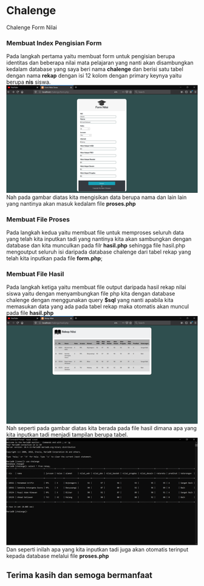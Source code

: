 # Chalenge
Chalenge Form Nilai

### Membuat Index Pengisian Form
Pada langkah pertama yaitu membuat form untuk pengisian berupa identitas dan beberapa nilai mata pelajaran yang nanti akan disambungkan kedalam database yang saya beri nama **chalenge** dan berisi satu tabel dengan nama **rekap** dengan isi 12 kolom dengan primary keynya yaitu berupa **nis** siswa.
![Alt Text](https://github.com/adam033/Chalenge/blob/master/Screenshot%20(111).png)
Nah pada gambar diatas kita mengisikan data berupa nama dan lain lain yang nantinya akan masuk kedalam file **proses.php**

### Membuat File Proses
Pada langkah kedua yaitu membuat file untuk memproses seluruh data yang telah kita inputkan tadi yang nantinya kita akan sambungkan dengan database dan kita munculkan pada filr **hasil.php** sehingga file hasil.php mengoutput seluruh isi daripada database chalenge dari tabel rekap yang telah kita inputkan pada file **form.php**;

### Membuat File Hasil
Pada langkah ketiga yaitu membuat file output daripada hasil rekap nilai siswa yaitu dengan menyambungkan file php kita dengan database chalenge dengan menggunakan query **$sql** yang nanti apabila kita memasukan data yang ada pada tabel rekap maka otomatis akan muncul pada file **hasil.php**
![Alt Text](https://github.com/adam033/Chalenge/blob/master/Screenshot%20(112).png)
Nah seperti pada gambar diatas kita berada pada file hasil dimana apa yang kita inputkan tadi menjadi tampilan berupa tabel.
![Alt Text](https://github.com/adam033/Chalenge/blob/master/Screenshot%20(113).png)
Dan seperti inilah apa yang kita inputkan tadi juga akan otomatis terinput kepada database melalui file **proses.php**

## Terima kasih dan semoga bermanfaat


